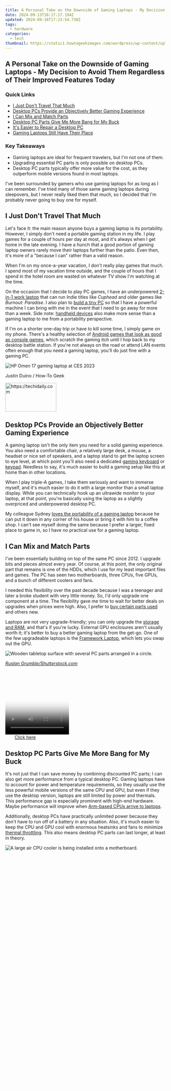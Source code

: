```yaml
---
title: A Personal Take on the Downside of Gaming Laptops - My Decision to Avoid Them Regardless of Their Improved Features Today
date: 2024-09-13T16:17:17.194Z
updated: 2024-09-16T17:23:54.738Z
tags:
  - hardware
categories:
  - tech
thumbnail: https://static1.howtogeekimages.com/wordpress/wp-content/uploads/2024/06/a-gaming-laptop-with-a-no-buy-icon.jpg
---
```


## A Personal Take on the Downside of Gaming Laptops - My Decision to Avoid Them Regardless of Their Improved Features Today

### Quick Links

* [I Just Don't Travel That Much](https://fox-direct.techidaily.com/updated-2024-approved-changing-the-soundtrack-of-conversation-whatsapp-ringtones-for-ios-android/)
* [Desktop PCs Provide an Objectively Better Gaming Experience](https://extra-tips.techidaily.com/2024-approved-capturing-clarity-in-close-ups-the-filmmakers-kinemaster-guide/)
* [I Can Mix and Match Parts](https://facebook-video-footage.techidaily.com/updated-elite-gamers-capturing-solutions-for-2024/)
* [Desktop PC Parts Give Me More Bang for My Buck](https://facebook-video-recording.techidaily.com/new-2024-approved-copypaste-dilemma-sudden-vid-deletion/)
* [It's Easier to Repair a Desktop PC](https://tech-recovery.techidaily.com/stay-protected-while-torrenting-the-speedy-vpn-solutions-available-around-the-globe/)
* [Gaming Laptops Still Have Their Place](https://extra-guidance.techidaily.com/solo-stream-smoothness-hacks-for-seamless-live-broadcasts-for-2024/)

### Key Takeaways

* Gaming laptops are ideal for frequent travelers, but I'm not one of them.
* Upgrading essential PC parts is only possible on desktop PCs.
* Desktop PC parts typically offer more value for the cost, as they outperform mobile versions found in most laptops.

 I've been surrounded by gamers who use gaming laptops for as long as I can remember. I've tried many of those same gaming laptops during sleepovers, but I never really liked them that much, so I decided that I'm probably never going to buy one for myself.

##  I Just Don't Travel That Much

 Let's face it: the main reason anyone buys a gaming laptop is its portability. However, I simply don't need a portable gaming station in my life. I play games for a couple of hours per day at most, and it's always when I get home in the late evening. I have a hunch that a good portion of gaming laptop owners rarely move their laptops further than the patio. Even then, it's more of a "because I can" rather than a valid reason.

 When I'm on my once-a-year vacation, I don't really play games that much. I spend most of my vacation time outside, and the couple of hours that I spend in the hotel room are wasted on whatever TV show I'm watching at the time.

 On the occasion that I decide to play PC games, I have an underpowered [2-in-1 work laptop](https://instagram-videos.techidaily.com/new-from-zero-to-hero-on-instagram-fame/) that can run Indie titles like _Cuphead_ and older games like _Burnout: Paradise_. I also plan to [build a tiny PC](https://android-unlock.techidaily.com/in-2024-unlock-sony-phone-password-without-factory-reset-full-guide-here-by-drfone-android/) so that I have a powerful machine I can bring with me in the event that I need to go away for more than a week. Side note: [handheld devices](https://visual-screen-recording.techidaily.com/new-2024-approved-utilizing-internal-screen-recording-on-huaweis-mate-1020-and-p-models-p20-p10/) also make more sense than a gaming laptop to me from a portability perspective.

 If I'm on a shorter one-day trip or have to kill some time, I simply game on my phone. There's a healthy selection of [Android games that look as good as console games](https://win-answers.techidaily.com/obs-microphone-not-working-discover-the-6-most-effective-solutions-of-2024/), which scratch the gaming itch until I hop back to my desktop battle station. If you're not always on the road or attend LAN events often enough that you need a gaming laptop, you'll do just fine with a gaming PC.

![HP Omen 17 gaming laptop at CES 2023](https://static1.howtogeekimages.com/wordpress/wp-content/uploads/2023/01/52607528414_5decf98488_o.jpg) 

Justin Duino / How-To Geek

<!-- affiliate ads begin -->
<a href="https://aligracehair.sjv.io/c/5597632/2135366/19272" target="_top" id="2135366">
  <img src="//a.impactradius-go.com/display-ad/19272-2135366" border="0" alt="https://techidaily.com" width="160" height="90"/>
</a>
<img height="0" width="0" src="https://aligracehair.sjv.io/i/5597632/2135366/19272" style="position:absolute;visibility:hidden;" border="0" />
<!-- affiliate ads end -->

##  Desktop PCs Provide an Objectively Better Gaming Experience

 A gaming laptop isn't the only item you need for a solid gaming experience. You also need a comfortable chair, a relatively large desk, a mouse, a headset or nice set of speakers, and a laptop stand to get the laptop screen to eye level, at which point you'll also need a dedicated [gaming keyboard](https://easy-unlock-android.techidaily.com/in-2024-top-12-prominent-oppo-fingerprint-not-working-solutions-by-drfone-android/) or [keypad](https://some-knowledge.techidaily.com/new-innovative-question-collection-for-lively-podcast-discussions/). Needless to say, it's much easier to build a gaming setup like this at home than in other locations.

 When I play triple-A games, I take them seriously and want to immerse myself, and it's much easier to do it with a large monitor than a small laptop display. While you can technically hook up an ultrawide monitor to your laptop, at that point, you're basically using the laptop as a slightly overpriced and underpowered desktop PC.

 My colleague Sydney [loves the portability of a gaming laptop](https://facebook-video-content.techidaily.com/updated-2024-approved-fb-content-design-the-right-orientation-for-your-videos/) because he can put it down in any corner of his house or bring it with him to a coffee shop. I can't see myself doing the same because I prefer a larger, fixed place to game in, so I have no practical use for a gaming laptop.

##  I Can Mix and Match Parts

 I've been essentially building on top of the same PC since 2012\. I upgrade bits and pieces almost every year. Of course, at this point, the only original part that remains is one of the HDDs, which I use for my least important files and games. The PC has seen two motherboards, three CPUs, five GPUs, and a bunch of different coolers and fans.

 I needed this flexibility over the past decade because I was a teenager and later a broke student with very little money. So, I'd only upgrade one component at a time. The flexibility gave me time to wait for better deals on upgrades when prices were high. Also, I prefer to [buy certain parts used](https://change-location.techidaily.com/how-to-fix-pokemon-go-route-not-working-on-samsung-galaxy-xcover-6-pro-tactical-edition-drfone-by-drfone-virtual-android/) and others new.

 Laptops are not very upgrade-friendly; you can only upgrade the [storage and RAM](https://facebook-video-files.techidaily.com/maximizing-team-output-8-excellent-facebook-planners-revealed/), and that's if you're lucky. External GPU enclosures aren't usually worth it; it's better to buy a better gaming laptop from the get-go. One of the few upgradeable laptops is the [Framework Laptop](https://instagram-video-files.techidaily.com/new-speedy-social-stardom-likes-plus-videos-on-instagram-guide/), which lets you swap out the GPU.

![Wooden tabletop surface with several PC parts arranged in a circle.](https://static1.howtogeekimages.com/wordpress/wp-content/uploads/2022/09/shutterstock_594646208.jpg) 

_[Ruslan Grumble/Shutterstock.com](https://www.shutterstock.com/image-photo/central-processing-unit-other-computer-parts-594646208)_

<!-- affiliate ads begin -->
<span id="1304648">
					<video width="200" height="200" style="cursor:pointer"
           poster="//a.impactradius-go.com/display-clicktoplayimage/1304648.png"
           onclick="if(!this.playClicked){this.play();this.setAttribute('controls',true);this.playClicked=true;}">
	   <source src="//a.impactradius-go.com/display-ad/15852-1304648">
	   <img src="//a.impactradius-go.com/display-clicktoplayimage/1304648.png" style="border: none; height: 100%; width: 100%; object-fit: contain">
	</video>
	<div style="width:125px;text-align:center"><a href="javascript:window.open(decodeURIComponent('https%3A%2F%2Fthefitville.pxf.io%2Fc%2F5597632%2F1304648%2F15852'), '_blank');void(0);">Click here</a></div>
</span>
<img height="0" width="0" src="https://imp.pxf.io/i/5597632/1304648/15852" style="position:absolute;visibility:hidden;" border="0" />
<!-- affiliate ads end -->

##  Desktop PC Parts Give Me More Bang for My Buck

 It's not just that I can save money by combining discounted PC parts; I can also get more performance from a typical desktop PC. Gaming laptops have to account for power and temperature requirements, so they usually use the less powerful mobile versions of the same CPU and GPU, but even if they use the desktop version, laptops are still limited by power and thermals. This performance gap is especially prominent with high-end hardware. Maybe performance will improve when [Arm-based CPUs arrive to laptops](https://buynow-reviews.techidaily.com/tablet-faceoff-determining-the-best-between-ipad-kindle-and-nook/).

 Additionally, desktop PCs have practically unlimited power because they don't have to run off of a battery in any situation. Also, it's much easier to keep the CPU and GPU cool with enormous heatsinks and fans to minimize [thermal throttling](https://buynow-help.techidaily.com/leading-titles-to-unlock-on-google-play-pass-a-ranking-of-the-8-greatest-games/). This also means desktop PC parts can last longer, at least in theory.

![A large air CPU cooler is being installed onto a motherboard.](https://static1.howtogeekimages.com/wordpress/wp-content/uploads/2023/12/shutterstock_2358109821.jpg) 

<!-- affiliate ads begin -->
<span id="1531879">
					<video width="864" height="1536" style="cursor:pointer"
           poster="//a.impactradius-go.com/display-clicktoplayimage/1531879.png"
           onclick="if(!this.playClicked){this.play();this.setAttribute('controls',true);this.playClicked=true;}">
	   <source src="//a.impactradius-go.com/display-ad/16446-1531879">
	   <img src="//a.impactradius-go.com/display-clicktoplayimage/1531879.png" style="border: none; height: 100%; width: 100%; object-fit: contain">
	</video>
	<div style="width:540px;text-align:center"><a href="javascript:window.open(decodeURIComponent('https%3A%2F%2Flaganoo.pxf.io%2Fc%2F5597632%2F1531879%2F16446'), '_blank');void(0);">Click here</a></div>
</span>
<img height="0" width="0" src="https://imp.pxf.io/i/5597632/1531879/16446" style="position:absolute;visibility:hidden;" border="0" />
<!-- affiliate ads end -->

Den Rozhnovsky / Shutterstock.com

 Laptop hardware is confined to a much smaller space, so it has to rely on fancy [vapor chambers](https://visual-screen-recording.techidaily.com/updated-in-2024-lenovo-laptop-a-complete-guide-to-recording-screens/) and creative heat dissipation to keep things cool. Batteries don't like to get hot, either, and it's only a matter of time before they deteriorate to the point that the laptop has to remain [plugged in permanently](https://change-location.techidaily.com/detailed-guide-of-ispoofer-for-pogo-installation-on-vivo-v30-lite-5g-drfone-by-drfone-virtual-android/).

 If you're upgrading your desktop PC but already have all the peripherals, you'll save a couple of hundred dollars compared to buying a whole new laptop. Each time you upgrade to a better gaming laptop, you have to pay for the new display, keyboard, battery, cameras, and other smaller features; you can't just upgrade the CPU, GPU, and RAM to improve performance directly and keep costs down.

##  It's Easier to Repair a Desktop PC

![A laptop computer dismantled for repair on internal equipment.](https://static1.howtogeekimages.com/wordpress/wp-content/uploads/2022/10/397970a0.jpg) 

_[Nirat.pix/Shutterstock.com](https://www.shutterstock.com/image-photo/laptop-computer-dismantled-repair-internal-equipment-1711525201)_

 While some laptops aren't hard to pull apart at all, nothing comes close to a desktop PC. Most cases just have a couple of thumb screws that you have to remove before removing the whole side panel to gain access to all of your PC parts. Removing your RAM, CPU, or GPU is hardly more difficult than disassembling a LEGO toy. If something breaks or stops working as intended ([looking at you, RAM](https://youtube-tips.techidaily.com/ed-steps-for-inspirational-daily-living-visual-stories-for-2024/)), it's easy to replace the culprit and test the PC.

 Meanwhile, disassembling a laptop (even just to dust it) can require a set of special screwdrivers, plastic pry tools, suction cups, and a lot of patience. Replacing a broken display is a nightmare on some laptops, not to mention that it often costs as much as a superior gaming monitor.

##  Gaming Laptops Still Have Their Place

 Even though gaming laptops are not for me, frequent travelers rely on their gaming laptops for entertainment. If I had to travel for work, I wouldn't even think twice before selling off my desktop PC to buy the best gaming laptop I can afford. Gaming laptops are also essential for those who experience frequent blackouts and need a device with a battery and relatively low power consumption compared to a power-hungry desktop.

 If you have spare cash, it makes sense to have a high-end desktop and a more modest gaming laptop. You don't need a powerful laptop to have fun in lighter multiplayer games with friends and keep the high-end PC around for the ultimate gaming experience. Thanks to its powerful hardware, a gaming laptop also makes for a decent [work laptop](https://fox-blue.techidaily.com/updated-the-most-popular-wedding-countdown-clocks-a-top-10-list-androidios-for-2024/), so you could even write it off as a business expense.

<ins class="adsbygoogle"
     style="display:block"
     data-ad-format="autorelaxed"
     data-ad-client="ca-pub-7571918770474297"
     data-ad-slot="1223367746"></ins>

<ins class="adsbygoogle"
     style="display:block"
     data-ad-client="ca-pub-7571918770474297"
     data-ad-slot="8358498916"
     data-ad-format="auto"
     data-full-width-responsive="true"></ins>

<span class="atpl-alsoreadstyle">Also read:</span>
<div><ul>
<li><a href="https://facebook-video-footage.techidaily.com/updated-experience-engaged-youtube-exchanges/"><u>[Updated] Experience Engaged YouTube Exchanges</u></a></li>
<li><a href="https://solve-latest.techidaily.com/carlsberg-fuhrt-abbyy-fur-beschleunigung-von-premium-bierproduktion-ein/"><u>Carlsberg Führt ABBYY Für Beschleunigung Von Premium-Bierproduktion Ein</u></a></li>
<li><a href="https://some-knowledge.techidaily.com/effortlessly-flip-your-videos-three-simple-techniques-for-rotating-footage-on-windows-11/"><u>Effortlessly Flip Your Videos: Three Simple Techniques for Rotating Footage on Windows 11</u></a></li>
<li><a href="https://hardware-tips.techidaily.com/expert-insights-from-toms-technology-evaluation-hub/"><u>Expert Insights From Tom's Technology Evaluation Hub</u></a></li>
<li><a href="https://hardware-tips.techidaily.com/explore-the-powerhouse-reviewing-asus-maximus-z79e-formula-motherboard-with-exceptional-hybrid-chill-tech-and-high-end-specs/"><u>Explore the Powerhouse: Reviewing Asus Maximus Z79e Formula Motherboard with Exceptional Hybrid Chill Tech & High-End Specs</u></a></li>
<li><a href="https://hardware-tips.techidaily.com/exploring-toms-computer-components-and-tech-insights/"><u>Exploring Tom's Computer Components & Tech Insights</u></a></li>
<li><a href="https://hardware-tips.techidaily.com/exploring-toms-tech-world-an-in-depth-guide/"><u>Exploring Tom's Tech World: An In-Depth Guide</u></a></li>
<li><a href="https://bypass-frp.techidaily.com/hassle-free-ways-to-remove-frp-lock-from-honor-magic-6-phones-withwithout-a-pc-by-drfone-android/"><u>Hassle-Free Ways to Remove FRP Lock from Honor Magic 6 Phones with/without a PC</u></a></li>
<li><a href="https://techtrends.techidaily.com/how-can-you-stream-popular-tiktok-videos-directly-onto-your-television/"><u>How Can You Stream Popular TikTok Videos Directly Onto Your Television?</u></a></li>
<li><a href="https://android-location-track.techidaily.com/how-to-track-oneplus-nord-ce-3-lite-5g-location-by-number-drfone-by-drfone-virtual-android/"><u>How to Track OnePlus Nord CE 3 Lite 5G Location by Number | Dr.fone</u></a></li>
<li><a href="https://win-amazing.techidaily.com/step-by-step-tutorial-on-acquiring-the-drivers-for-your-hp-officejet-4500-printer/"><u>Step-by-Step Tutorial on Acquiring the Drivers for Your HP Officejet 4500 Printer</u></a></li>
</ul></div>

